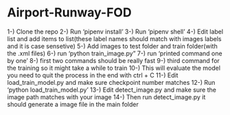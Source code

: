 # Airport-Runway-FOD

1-) Clone the repo
2-) Run ‘pipenv install’
3-) Run ‘pipenv shell’
4-) Edit label list and add items to list(these label names should match with images labels and it is case sensetive)
5-) Add images to test folder and train folder(with the .xml files) 6-) run ‘python train_image.py”
7-) run ‘printed command one by one’
8-) first two commands should be really fast
9-) third command for the training so it might take a while to train
10-) This will evaluate the model you need to quit the process in the end with ctrl + C
11-) Edit load_train_model.py and make sure checkpoint number matches
12-) Run ‘python load_train_model.py’
13-) Edit detect_image.py and make sure the image path matches with your image
14-) Then run detect_image.py it should generate a image file in the main folder
